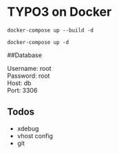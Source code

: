 # TYPO3 on Docker

    docker-compose up --build -d 
    
    docker-compose up -d



##Database

Username: root \
Password: root \
Host: db \
Port: 3306 


## Todos

- xdebug
- vhost config
- git


